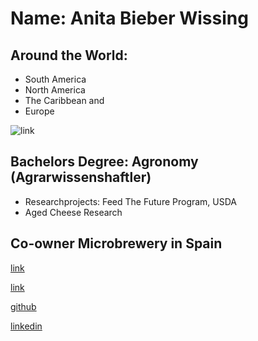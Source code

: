 # Name: Anita Bieber Wissing

## Around the World:

- South America
- North America 
- The Caribbean and 
- Europe

![link](https://www.istockphoto.com/de/vektor/puerto-rico-und-jungferninseln-politische-karte-gm1221812222-358295945)

## Bachelors Degree: Agronomy (Agrarwissenshaftler)
 - Researchprojects: Feed The Future Program, USDA
  -  Aged Cheese Research
## Co-owner Microbrewery in Spain
[link](https://f7z3b4v3.rocketcdn.me/wp-content/uploads/2019/12/cerveza-caleya-loopulo-01-1.jpg)

 




[link](https://imgur.com/c4MarK6.jpg)


[github](https://github.com/abieber1408)

[linkedin](https://www.linkedin.com/in/anitabieberwissing33324762?lipi=urn%3Ali%3Apage%3Ad_flagship3_profile_view_base_contact_details%3BJS2Ekke6RKS48NWjfV2Idw%3D%3D)
